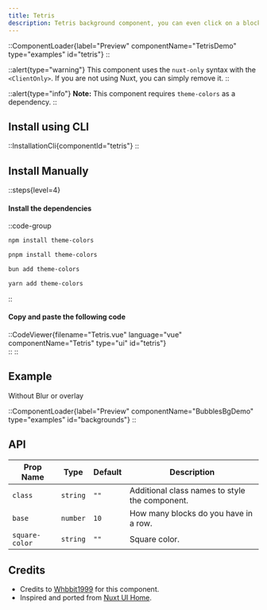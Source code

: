 ```yaml
---
title: Tetris
description: Tetris background component, you can even click on a block to eliminate it.
---
```


::ComponentLoader{label="Preview" componentName="TetrisDemo" type="examples" id="tetris"}
::

::alert{type="warning"}
This component uses the `nuxt-only` syntax with the `<ClientOnly>`. If you are not using Nuxt, you can simply remove it.
::

::alert{type="info"}
**Note:** This component requires `theme-colors` as a dependency.
::

## Install using CLI

::InstallationCli{componentId="tetris"}
::

## Install Manually

::steps{level=4}

#### Install the dependencies

::code-group

```bash [npm]
npm install theme-colors
```

```bash [pnpm]
pnpm install theme-colors
```

```bash [bun]
bun add theme-colors
```

```bash [yarn]
yarn add theme-colors
```

::

#### Copy and paste the following code

::CodeViewer{filename="Tetris.vue" language="vue" componentName="Tetris" type="ui" id="tetris"}  
::
::

## Example

Without Blur or overlay

::ComponentLoader{label="Preview" componentName="BubblesBgDemo" type="examples" id="backgrounds"}
::

## API

| Prop Name      | Type     | Default | Description                                    |
| -------------- | -------- | ------- | ---------------------------------------------- |
| `class`        | `string` | `""`    | Additional class names to style the component. |
| `base`         | `number` | `10`    | How many blocks do you have in a row.          |
| `square-color` | `string` | `""`    | Square color.                                  |

## Credits

- Credits to [Whbbit1999](https://github.com/Whbbit1999) for this component.
- Inspired and ported from [Nuxt UI Home](https://ui.nuxt.com/).
